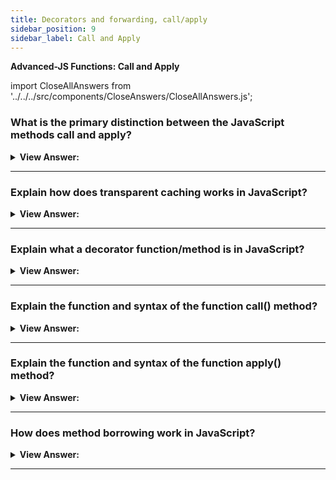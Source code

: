 ```yaml
---
title: Decorators and forwarding, call/apply
sidebar_position: 9
sidebar_label: Call and Apply
---
```


**Advanced-JS Functions: Call and Apply**

import CloseAllAnswers from '../../../src/components/CloseAnswers/CloseAllAnswers.js';

<CloseAllAnswers />

### What is the primary distinction between the JavaScript methods call and apply?

<details>
  <summary><strong>View Answer:</strong></summary>
  <div>
  <div><strong>Interview Response:</strong> The only difference between call and apply is what they accept as parameters; call() expects all parameters to get passed individually, whereas apply() expects an array of parameters.
</div><br />
  <div><strong className="codeExample">Code Example:</strong><br /><br />

  <div></div>

```js
let pokemon = {
  firstname: 'Pika',
  lastname: 'Chu ',
  getPokeName: function () {
    let fullname = this.firstname + ' ' + this.lastname;
    return fullname;
  },
};

let pokemonName = function (snack, hobby) {
  console.log(this.getPokeName() + ' loves ' + snack + ' and ' + hobby);
};

// Call Method
pokemonName.call(pokemon, 'sushi', 'algorithms');
// returns Pika Chu loves sushi and algorithms

// Apply Method
pokemonName.apply(pokemon, ['sushi', 'algorithms']);
// returns Pika Chu loves sushi and algorithms
```

  </div>
  </div>
</details>

---

### Explain how does transparent caching works in JavaScript?

<details>
  <summary><strong>View Answer:</strong></summary>
  <div>
  <div><strong>Interview Response:</strong> When are CPU-heavy functions return the same result consistently. You can use transparent caching to reduce the user's browser or server load by implementing a decorator. The decorator handles the function's result to determine if the result gets cached or not. Transparent caching also reduces the bandwidth necessary to perform tasks and can significantly improve application performance. One of the main benefits of creating decorators is the ability to re-use cached results.
</div><br />
  <div><strong className="codeExample">Code Example:</strong><br /><br />

  <div></div>

```js
function slow(x) {
  // there can be a heavy CPU-intensive job here
  alert(`Called with ${x}`);
  return x;
}

function cachingDecorator(func) {
  let cache = new Map();

  return function (x) {
    if (cache.has(x)) {
      // if there's such key in cache
      return cache.get(x); // read the result from it
    }

    let result = func(x); // otherwise call func

    cache.set(x, result); // and cache (remember) the result
    return result;
  };
}

slow = cachingDecorator(slow);

alert(slow(1)); // slow(1) is cached and the result returned
alert('Again: ' + slow(1)); // slow(1) result returned from cache

alert(slow(2)); // slow(2) is cached and the result returned
alert('Again: ' + slow(2)); // slow(2) result returned from cache
```

  </div>
  </div>
</details>

---

### Explain what a decorator function/method is in JavaScript?

<details>
  <summary><strong>View Answer:</strong></summary>
  <div>
  <div><strong>Interview Response:</strong> A decorator is a function that modifies the function's behavior or method passed to it by returning a new function. You can implement decorators in any language that supports functions as first-class citizens. You can bind a function to a variable or pass it as an argument to another function.
</div><br />
  <div><strong className="codeExample">Code Example:</strong><br /><br />

  <div></div>

```js
function doSomething(name) {
  console.log('Hello, ' + name);
}

function loggingDecorator(wrapped) {
  // Decorator
  return function () {
    console.log('Starting');
    const result = wrapped.apply(this, arguments);
    console.log('Finished');
    return result;
  };
}

const wrapped = loggingDecorator(doSomething);

doSomething('Graham');
// Hello, Graham

wrapped('Graham');
// Starting
// Hello, Graham
// Finished
```

  </div>
  </div>
</details>

---

### Explain the function and syntax of the function call() method?

<details>
  <summary><strong>View Answer:</strong></summary>
  <div>
  <div><strong>Interview Response:</strong> The call method allows a function belonging to one object to be assigned and called for a different object. The call method provides a new "this" value to the function. You can use the "call" method to write a method once and then inherit it in another object without having to rewrite the method for the new object. The call method expects a list of parameters, whereas the apply method expects an array of arguments.</div><br />
  <div><strong>Technical Response:</strong> The call() method allows for a function/method belonging to one object to be assigned and called for a different object. The call() method provides a new " this " value to the function/method. You can use the "call" method to write a method once and then inherit it in another object without having to rewrite the method for the new object. The call method expects a list of parameters, whereas the apply method expects an array of arguments.
  </div><br />
  <div><strong className="codeExample">Code Example:</strong><br /><br />

<strong>Syntax: </strong> func.call([thisArg[, arg1, arg2, ...argN]]);<br /><br />

  <div></div>

```js
function Person(firstName, lastName) {
  this.firstName = firstName;
  this.lastName = lastName;
  this.getFullName = function () {
    return `${this.firstName} ${this.lastName}`;
  };
}

function Man(firstName, lastName) {
  Person.call(this, firstName, lastName); // calling Person firstName, lastName
  this.gender = 'Man';
}

const eric = new Man('Eric', 'Wilson');
console.log(eric.firstName + ' ' + eric.lastName); // returns Eric + Wilson

console.log(eric.getFullName()); // method call returns Full Name: Eric Wilson
```

  </div>
  </div>
</details>

---

### Explain the function and syntax of the function apply() method?

<details>
  <summary><strong>View Answer:</strong></summary>
  <div>
  <div><strong>Interview Response:</strong> The apply method calls a function with a given "this" value and arguments provided as an array or an array-like object. While the syntax of this function is almost identical to that of the call method. The fundamental difference is that call() accepts an argument list, while apply() accepts a single array of arguments.
</div><br />
  <div><strong className="codeExample">Code Example:</strong><br /><br />

<strong>Syntax: </strong> func.apply(thisArg, [ argsArray]);<br /><br />

  <div></div>

```js
let customer1 = { name: 'Leo', email: 'leo@gmail.com' };
let customer2 = { name: 'Nat', email: 'nat@hotmail.com' };

function greeting(text, text2) {
  console.log(`${text} ${this.name}, ${text2}`);
}

greeting.apply(customer1, ['Hello', 'How are you?']);
// output Hello Leo, How are you?

greeting.apply(customer2, ['Hello', 'How are you?']);
// output Hello Nat How are you?
```

  </div>
  </div>
</details>

---

### How does method borrowing work in JavaScript?

<details>
  <summary><strong>View Answer:</strong></summary>
  <div>
  <div><strong>Interview Response:</strong> Method borrowing allows us to use the methods of one object on a different object without having to make a copy of that method and maintain it in two separate places. It is performed by using .call(), .apply(), or.bind(), which are all available to explicitly set “this” on the method we are borrowing.
</div><br />
  <div><strong className="codeExample">Code Example:</strong><br /><br />

  <div></div>

```js
let bird = {
  name: 'Lark',
  do: function (greet) {
    console.log('I am a ' + this.name + ', I ' + greet + '!');
  },
};

bird.do('tweet');

let butterFly = {
  name: 'Swallowtail',
};

bird.do.call(butterFly, 'flutter'); // Borrowing the do method from bird

// Returns:
// I am a Lark, I tweet!
// I am a Swallowtail, I flutter!
```

  </div>
  </div>
</details>

---
